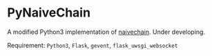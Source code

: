 ﻿# PyNaiveChain

A modified Python3 implementation of [naivechain](https://github.com/lhartikk/naivechain). Under developing.


Requirement:
`Python3`, `Flask`, `gevent`, `flask_uwsgi_websocket`


